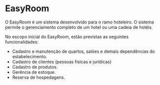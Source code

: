 # EasyRoom

O EasyRoom é um sistema desenvolvido para o ramo hoteleiro. O sistema permite o gerenciamento completo de um hotel ou uma cadeia de hotéis.

No escopo inicial do EasyRoom, estão previstas as seguintes funcionalidades:
  - Cadastro e manutenção de quartos, salões e demais dependências do estabelecimento.
  - Cadastro de clientes (pessoas físicas e jurídicas)
  - Cadastro de produtos.
  - Gerência de estoque.
  - Reserva de hospedagens.
